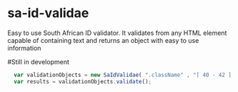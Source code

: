 # sa-id-validae
Easy to use South African ID validator. It validates from any HTML element capable of containing text and returns an object with easy to use information

#Still in development
```javascript
  var validationObjects = new SaIdValidae( ".className" , "[ 40 - 42 ] : [ 45 ]" );
  var results = validationObjects.validate();
```
